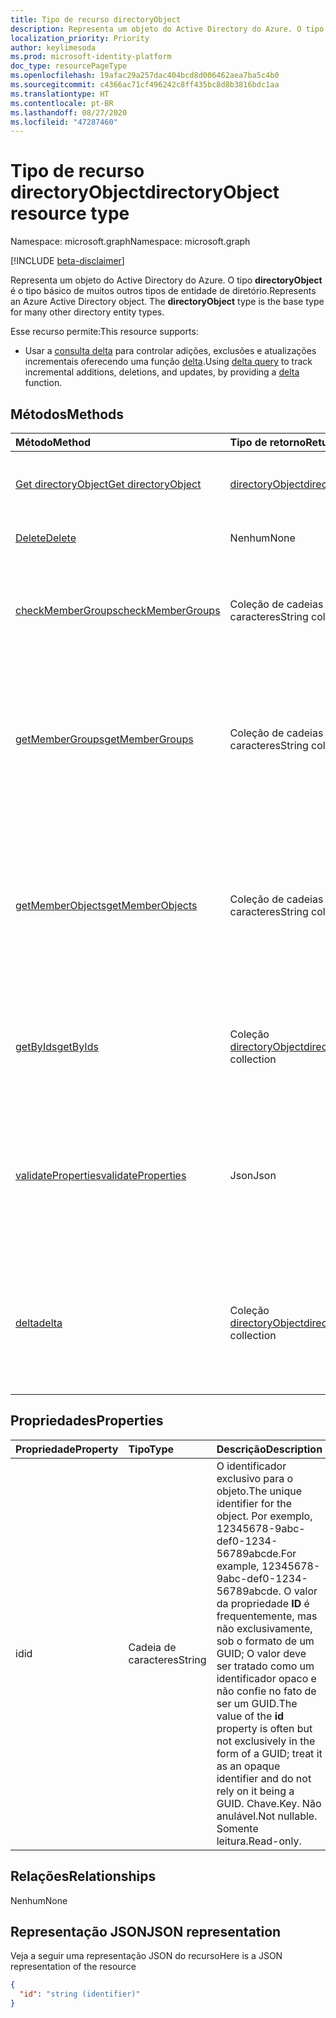 ```yaml
---
title: Tipo de recurso directoryObject
description: Representa um objeto do Active Directory do Azure. O tipo **directoryObject** é o tipo básico de muitos outros tipos de entidade de diretório.
localization_priority: Priority
author: keylimesoda
ms.prod: microsoft-identity-platform
doc_type: resourcePageType
ms.openlocfilehash: 19afac29a257dac404bcd8d006462aea7ba5c4b0
ms.sourcegitcommit: c4366ac71cf496242c8ff435bc8d8b3816bdc1aa
ms.translationtype: HT
ms.contentlocale: pt-BR
ms.lasthandoff: 08/27/2020
ms.locfileid: "47287460"
---
```

# <a name="directoryobject-resource-type"></a><span data-ttu-id="676bb-104">Tipo de recurso directoryObject</span><span class="sxs-lookup"><span data-stu-id="676bb-104">directoryObject resource type</span></span>

<span data-ttu-id="676bb-105">Namespace: microsoft.graph</span><span class="sxs-lookup"><span data-stu-id="676bb-105">Namespace: microsoft.graph</span></span>

[!INCLUDE [beta-disclaimer](../../includes/beta-disclaimer.md)]

<span data-ttu-id="676bb-p102">Representa um objeto do Active Directory do Azure. O tipo **directoryObject** é o tipo básico de muitos outros tipos de entidade de diretório.</span><span class="sxs-lookup"><span data-stu-id="676bb-p102">Represents an Azure Active Directory object. The **directoryObject** type is the base type for many other directory entity types.</span></span>

<span data-ttu-id="676bb-108">Esse recurso permite:</span><span class="sxs-lookup"><span data-stu-id="676bb-108">This resource supports:</span></span>

- <span data-ttu-id="676bb-109">Usar a [consulta delta](/graph/delta-query-overview) para controlar adições, exclusões e atualizações incrementais oferecendo uma função [delta](../api/directoryobject-delta.md).</span><span class="sxs-lookup"><span data-stu-id="676bb-109">Using [delta query](/graph/delta-query-overview) to track incremental additions, deletions, and updates, by providing a [delta](../api/directoryobject-delta.md) function.</span></span>

## <a name="methods"></a><span data-ttu-id="676bb-110">Métodos</span><span class="sxs-lookup"><span data-stu-id="676bb-110">Methods</span></span>

| <span data-ttu-id="676bb-111">Método</span><span class="sxs-lookup"><span data-stu-id="676bb-111">Method</span></span>       | <span data-ttu-id="676bb-112">Tipo de retorno</span><span class="sxs-lookup"><span data-stu-id="676bb-112">Return Type</span></span>  |<span data-ttu-id="676bb-113">Descrição</span><span class="sxs-lookup"><span data-stu-id="676bb-113">Description</span></span>|
|:---------------|:--------|:----------|
|[<span data-ttu-id="676bb-114">Get directoryObject</span><span class="sxs-lookup"><span data-stu-id="676bb-114">Get directoryObject</span></span>](../api/directoryobject-get.md) | [<span data-ttu-id="676bb-115">directoryObject</span><span class="sxs-lookup"><span data-stu-id="676bb-115">directoryObject</span></span>](directoryobject.md) |<span data-ttu-id="676bb-116">Leia as propriedades de um objeto de diretório.</span><span class="sxs-lookup"><span data-stu-id="676bb-116">Read the properties  of a directory object.</span></span>|
|[<span data-ttu-id="676bb-117">Delete</span><span class="sxs-lookup"><span data-stu-id="676bb-117">Delete</span></span>](../api/directoryobject-delete.md) | <span data-ttu-id="676bb-118">Nenhum</span><span class="sxs-lookup"><span data-stu-id="676bb-118">None</span></span> |<span data-ttu-id="676bb-119">Exclua um objeto de diretório.</span><span class="sxs-lookup"><span data-stu-id="676bb-119">Delete a directory object.</span></span> |
|[<span data-ttu-id="676bb-120">checkMemberGroups</span><span class="sxs-lookup"><span data-stu-id="676bb-120">checkMemberGroups</span></span>](../api/directoryobject-checkmembergroups.md)|<span data-ttu-id="676bb-121">Coleção de cadeias de caracteres</span><span class="sxs-lookup"><span data-stu-id="676bb-121">String collection</span></span>|<span data-ttu-id="676bb-p103">Verifique se há uma associação em uma lista de grupos. A verificação é transitiva.</span><span class="sxs-lookup"><span data-stu-id="676bb-p103">Check for membership in a list of groups. The check is transitive.</span></span>|
|[<span data-ttu-id="676bb-124">getMemberGroups</span><span class="sxs-lookup"><span data-stu-id="676bb-124">getMemberGroups</span></span>](../api/directoryobject-getmembergroups.md)|<span data-ttu-id="676bb-125">Coleção de cadeias de caracteres</span><span class="sxs-lookup"><span data-stu-id="676bb-125">String collection</span></span>|<span data-ttu-id="676bb-p104">Retorne todos os grupos dos quais o objeto de usuário, grupo ou diretório é membro. A verificação é transitiva.</span><span class="sxs-lookup"><span data-stu-id="676bb-p104">Return all the groups that the user, group, or directory object is a member of. The check is transitive.</span></span>|
|[<span data-ttu-id="676bb-128">getMemberObjects</span><span class="sxs-lookup"><span data-stu-id="676bb-128">getMemberObjects</span></span>](../api/directoryobject-getmemberobjects.md)|<span data-ttu-id="676bb-129">Coleção de cadeias de caracteres</span><span class="sxs-lookup"><span data-stu-id="676bb-129">String collection</span></span>| <span data-ttu-id="676bb-p105">Retorne todos os grupos e funções de diretório dos quais o objeto de usuário, grupo ou diretório é membro. A verificação é transitiva.</span><span class="sxs-lookup"><span data-stu-id="676bb-p105">Return all of the groups and directory roles that the user, group, or directory object is a member of. The check is transitive.</span></span> |
|[<span data-ttu-id="676bb-132">getByIds</span><span class="sxs-lookup"><span data-stu-id="676bb-132">getByIds</span></span>](../api/directoryobject-getbyids.md) | <span data-ttu-id="676bb-133">Coleção [directoryObject](directoryobject.md)</span><span class="sxs-lookup"><span data-stu-id="676bb-133">[directoryObject](directoryobject.md) collection</span></span> | <span data-ttu-id="676bb-134">Obtenha um conjunto de objetos de diretório com base em um conjunto de ids fornecidas.</span><span class="sxs-lookup"><span data-stu-id="676bb-134">Get a set of directory objects based on a set of supplied ids.</span></span> |
|[<span data-ttu-id="676bb-135">validateProperties</span><span class="sxs-lookup"><span data-stu-id="676bb-135">validateProperties</span></span>](../api/directoryobject-validateproperties.md)|<span data-ttu-id="676bb-136">Json</span><span class="sxs-lookup"><span data-stu-id="676bb-136">Json</span></span>| <span data-ttu-id="676bb-137">Validar se o nome de exibição de um grupo do Microsoft 365 ou apelido de email está em conformidade com as políticas de nomenclatura.</span><span class="sxs-lookup"><span data-stu-id="676bb-137">Validate a Microsoft 365 group's display name or mail nickname complies with naming policies.</span></span> |
|[<span data-ttu-id="676bb-138">delta</span><span class="sxs-lookup"><span data-stu-id="676bb-138">delta</span></span>](../api/directoryobject-delta.md)|<span data-ttu-id="676bb-139">Coleção [directoryObject](directoryobject.md)</span><span class="sxs-lookup"><span data-stu-id="676bb-139">[directoryObject](directoryobject.md) collection</span></span>| <span data-ttu-id="676bb-140">Obtenha alterações incrementais para objetos de diretório.</span><span class="sxs-lookup"><span data-stu-id="676bb-140">Get incremental changes for directory objects.</span></span> <span data-ttu-id="676bb-141">Oferece suporte à filtragem por tipo derivado.</span><span class="sxs-lookup"><span data-stu-id="676bb-141">Supports filtering by derrived type.</span></span> |

## <a name="properties"></a><span data-ttu-id="676bb-142">Propriedades</span><span class="sxs-lookup"><span data-stu-id="676bb-142">Properties</span></span>

| <span data-ttu-id="676bb-143">Propriedade</span><span class="sxs-lookup"><span data-stu-id="676bb-143">Property</span></span>   | <span data-ttu-id="676bb-144">Tipo</span><span class="sxs-lookup"><span data-stu-id="676bb-144">Type</span></span> |<span data-ttu-id="676bb-145">Descrição</span><span class="sxs-lookup"><span data-stu-id="676bb-145">Description</span></span>|
|:---------------|:--------|:----------|
|<span data-ttu-id="676bb-146">id</span><span class="sxs-lookup"><span data-stu-id="676bb-146">id</span></span>|<span data-ttu-id="676bb-147">Cadeia de caracteres</span><span class="sxs-lookup"><span data-stu-id="676bb-147">String</span></span>|<span data-ttu-id="676bb-148">O identificador exclusivo para o objeto.</span><span class="sxs-lookup"><span data-stu-id="676bb-148">The unique identifier for the object.</span></span> <span data-ttu-id="676bb-149">Por exemplo, 12345678-9abc-def0-1234-56789abcde.</span><span class="sxs-lookup"><span data-stu-id="676bb-149">For example, 12345678-9abc-def0-1234-56789abcde.</span></span> <span data-ttu-id="676bb-150">O valor da propriedade **ID** é frequentemente, mas não exclusivamente, sob o formato de um GUID; O valor deve ser tratado como um identificador opaco e não confie no fato de ser um GUID.</span><span class="sxs-lookup"><span data-stu-id="676bb-150">The value of the **id** property is often but not exclusively in the form of a GUID; treat it as an opaque identifier and do not rely on it being a GUID.</span></span> <span data-ttu-id="676bb-151">Chave.</span><span class="sxs-lookup"><span data-stu-id="676bb-151">Key.</span></span> <span data-ttu-id="676bb-152">Não anulável.</span><span class="sxs-lookup"><span data-stu-id="676bb-152">Not nullable.</span></span> <span data-ttu-id="676bb-153">Somente leitura.</span><span class="sxs-lookup"><span data-stu-id="676bb-153">Read-only.</span></span>|

## <a name="relationships"></a><span data-ttu-id="676bb-154">Relações</span><span class="sxs-lookup"><span data-stu-id="676bb-154">Relationships</span></span>

<span data-ttu-id="676bb-155">Nenhum</span><span class="sxs-lookup"><span data-stu-id="676bb-155">None</span></span>

## <a name="json-representation"></a><span data-ttu-id="676bb-156">Representação JSON</span><span class="sxs-lookup"><span data-stu-id="676bb-156">JSON representation</span></span>

<span data-ttu-id="676bb-157">Veja a seguir uma representação JSON do recurso</span><span class="sxs-lookup"><span data-stu-id="676bb-157">Here is a JSON representation of the resource</span></span>

<!-- {
  "blockType": "resource",
  "optionalProperties": [

  ],
  "keyProperty": "id",
  "@odata.type": "microsoft.graph.directoryObject",
  "openType": true
}-->

```json
{
  "id": "string (identifier)"
}

```

<!-- uuid: 8fcb5dbc-d5aa-4681-8e31-b001d5168d79
2015-10-25 14:57:30 UTC -->
<!--
{
  "type": "#page.annotation",
  "description": "directoryObject resource",
  "keywords": "",
  "section": "documentation",
  "tocPath": "",
  "suppressions": []
}
-->
